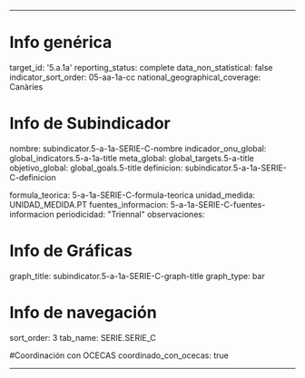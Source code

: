 ---

# Info genérica
target_id: '5.a.1a'
reporting_status: complete
data_non_statistical: false
indicator_sort_order: 05-aa-1a-cc
national_geographical_coverage: Canàries

# Info de Subindicador
nombre: subindicator.5-a-1a-SERIE-C-nombre
indicador_onu_global: global_indicators.5-a-1a-title
meta_global: global_targets.5-a-title
objetivo_global: global_goals.5-title
definicion: subindicator.5-a-1a-SERIE-C-definicion

formula_teorica: 5-a-1a-SERIE-C-formula-teorica
unidad_medida: UNIDAD_MEDIDA.PT
fuentes_informacion: 5-a-1a-SERIE-C-fuentes-informacion
periodicidad: "Triennal"
observaciones:

# Info de Gráficas
graph_title: subindicator.5-a-1a-SERIE-C-graph-title
graph_type: bar

# Info de navegación
sort_order: 3
tab_name: SERIE.SERIE_C

#Coordinación con OCECAS
coordinado_con_ocecas: true

---